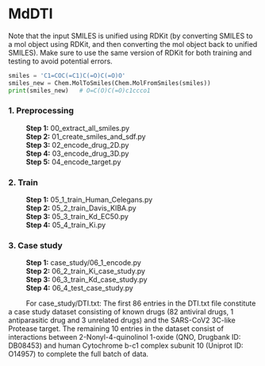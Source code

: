 # MdDTI

Note that the input SMILES is unified using RDKit (by converting SMILES to a mol object using RDKit, and then converting the mol object back to unified SMILES). Make sure to use the same version of RDKit for both training and testing to avoid potential errors.

```python
smiles = 'C1=COC(=C1)C(=O)C(=O)O'
smiles_new = Chem.MolToSmiles(Chem.MolFromSmiles(smiles))
print(smiles_new)   # O=C(O)C(=O)c1ccco1
```

### 1. Preprocessing
$\qquad$ **Step 1:** 00_extract_all_smiles.py  
$\qquad$ **Step 2:** 01_create_smiles_and_sdf.py  
$\qquad$ **Step 3:** 02_encode_drug_2D.py  
$\qquad$ **Step 4:** 03_encode_drug_3D.py  
$\qquad$ **Step 5:** 04_encode_target.py  

### 2. Train
$\qquad$ **Step 1:** 05_1_train_Human_Celegans.py  
$\qquad$ **Step 2:** 05_2_train_Davis_KIBA.py  
$\qquad$ **Step 3:** 05_3_train_Kd_EC50.py  
$\qquad$ **Step 4:** 05_4_train_Ki.py 

### 3. Case study
$\qquad$ **Step 1:** case_study/06_1_encode.py  
$\qquad$ **Step 2:** 06_2_train_Ki_case_study.py  
$\qquad$ **Step 3:** 06_3_train_Kd_case_study.py  
$\qquad$ **Step 4:** 06_4_test_case_study.py

$\qquad$ For case_study/DTI.txt: The first 86 entries in the DTI.txt file constitute a case study dataset consisting of known drugs (82 antiviral drugs, 1 antiparasitic drug and 3 unrelated drugs) and the SARS-CoV2 3C-like Protease target. The remaining 10 entries in the dataset consist of interactions between 2-Nonyl-4-quinolinol 1-oxide (QNO, Drugbank ID: DB08453) and human Cytochrome b-c1 complex subunit 10 (Uniprot ID: O14957) to complete the full batch of data.
